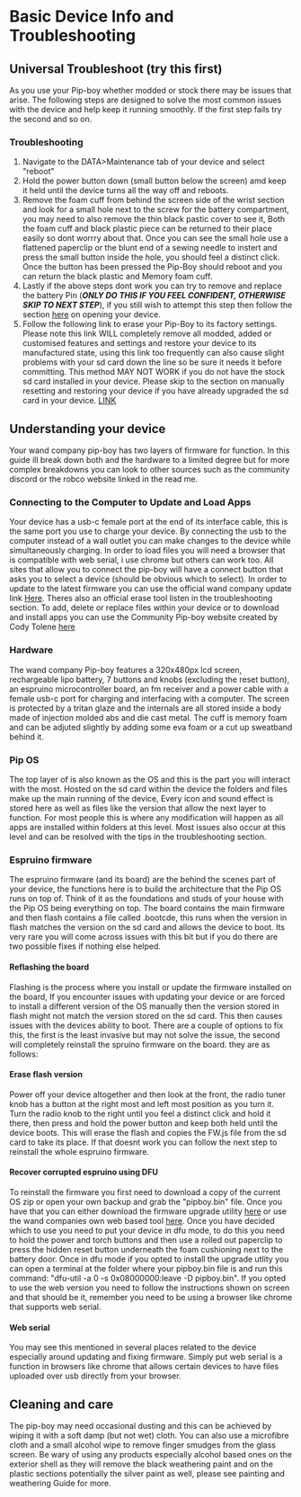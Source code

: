 # Basic Device Info and Troubleshooting

## Universal Troubleshoot (try this first)
As you use your Pip-boy whether modded or stock there may be issues that arise. The following steps are designed to solve the most common issues with the device and help keep it running smoothly. If the first step fails try the second and so on.

### Troubleshooting
1. Navigate to the DATA>Maintenance tab of your device and select "reboot"
2. Hold the power button down (small button below the screen) amd keep it held until the device turns all the way off and reboots.
3. Remove the foam cuff from behind the screen side of the wrist section and look for a small hole next to the screw for the battery compartment, you may need to also remove the thin black pastic cover to see it, Both the foam cuff and black plastic piece can be returned to their place easily so dont worrry about that. Once you can see the small hole use a flattened paperclip or the blunt end of a sewing needle to instert and press the small button inside the hole, you should feel a distinct click. Once the button has been pressed the Pip-Boy should reboot and you can return the black plastic and Memory foam cuff.
4. Lastly if the above steps dont work you can try to remove and replace the battery Pin (***ONLY DO THIS IF YOU FEEL CONFIDENT, OTHERWISE SKIP TO NEXT STEP***), if you still wish to attempt this step then follow the section [here](https://github.com/beaverboy-12/The-Wand-Company-Pip-Boy-3000-Mk-V-Community-Guide/blob/main/Individual%20Guides/Deconstruction%20and%20Sd%20card%20Replacement.md) on opening your device.
5. Follow the following link to erase your Pip-Boy to its factory settings. Please note this link WILL completely remove all modded, added or customised features and settings and restore your device to its manufactured state, using this link too frequently can also cause slight problems with your sd card down the line so be sure it needs it before committing. This method MAY NOT WORK if you do not have the stock sd card installed in your device. Please skip to the section on manually resetting and restoring your device if you have already upgraded the sd card in your device. [LINK](https://thewandcompany.com/pip-boy/upgrade/2erase)


## Understanding your device
Your wand company pip-boy has two layers of firmware for function. In this guide ill break down both and the hardware to a limited degree but for more complex breakdowns you can look to other sources such as the community discord or the robco website linked in the read me.

### Connecting to the Computer to Update and Load Apps
Your device has a usb-c female port at the end of its interface cable, this is the same port you use to charge your device. By connecting the usb to the computer instead of a wall outlet you can make changes to the device while simultaneously charging. In order to load files you will need a browser that is compatible with web serial, i use chrome but others can work too. All sites that allow you to connect the pip-boy will have a connect button that asks you to select a device (should be obvious which to select). In order to update to the latest firmware you can use the official wand company update link [Here](https://www.thewandcompany.com/pip-boy/upgrade/). Theres also an official erase tool listen in the troubleshooting section. To add, delete or replace files within your device or to download and install apps you can use the Community Pip-boy website created by Cody Tolene [here](https://pip-boy.com/)

### Hardware
The wand company Pip-boy features a 320x480px lcd screen, rechargeable lipo battery, 7 buttons and knobs (excluding the reset button), an espruino microcontroller board, an fm receiver and a power cable with a female usb-c port for charging and interfacing with a computer. The screen is protected by a tritan glaze and the internals are all stored inside a body made of injection molded abs and die cast metal. The cuff is memory foam and can be adjuted slightly by adding some eva foam or a cut up sweatband behind it.

### Pip OS
The top layer of is also known as the OS and this is the part you will interact with the most. Hosted on the sd card within the device the folders and files make up the main running of the device, Every icon and sound effect is stored here as well as files like the version that allow the next layer to function. For most people this is where any modification will happen as all apps are installed within folders at this level. Most issues also occur at this level and can be resolved with the tips in the troubleshooting section.

### Espruino firmware
The espruino firmware (and its board) are the behind the scenes part of your device, the functions here is to build the architecture that the Pip OS runs on top of. Think of it as the foundations and studs of your house with the Pip OS being everything on top. The board contains the main firmware and then flash contains a file called .bootcde, this runs when the version in flash matches the version on the sd card and allows the device to boot. Its very rare you will come across issues with this bit but if you do there are two possible fixes if nothing else helped. 

#### Reflashing the board
Flashing is the process where you install or update the firmware installed on the board, If you encounter issues with updating your device or are forced to install a different version of the OS manually then the version stored in flash might not match the version stored on the sd card. This then causes issues with the devices ability to boot. There are a couple of options to fix this, the first is the least invasive but may not solve the issue, the second will completely reinstall the spruino firmware on the board. they are as follows:

#### Erase flash version
Power off your device altogether and then look at the front, the radio tuner knob has a button at the right most and left most position as you turn it. Turn the radio knob to the right until you feel a distinct click and hold it there, then press and hold the power button and keep both held until the device boots. This will erase the flash and copies the FW.js file from the sd card to take its place. If that doesnt work you can follow the next step to reinstall the whole espruino firmware.

#### Recover corrupted espruino using DFU
To reinstall the firmware you first need to download a copy of the current OS zip or open your own backup and grab the "pipboy.bin" file. Once you have that you can either download the firmware upgrade utility [here](https://dfu-util.sourceforge.net/) or use the wand companies own web based tool [here](https://www.thewandcompany.com/pip-boy/dfu/). Once you have decided which to use you need to put your device in dfu mode, to do this you need to hold the power and torch buttons and then use a rolled out paperclip to press the hidden reset button underneath the foam cushioning next to the battery door. Once in dfu mode if you opted to install the upgrade utlity you can open a terminal at the folder where your pipboy.bin file is and run this command: "dfu-util -a 0 -s 0x08000000:leave -D pipboy.bin". If you opted to use the web version you need to follow the instructions shown on screen and that should be it, remember you need to be using a browser like chrome that supports web serial.

#### Web serial
You may see this mentioned in several places related to the device especially around updating and fixing firmware. Simply put web serial is a function in browsers like chrome that allows certain devices to have files uploaded over usb directly from your browser.

## Cleaning and care
The pip-boy may need occasional dusting and this can be achieved by wiping it with a soft damp (but not wet) cloth. You can also use a microfibre cloth and a small alcohol wipe to remove finger smudges from the glass screen. Be wary of using any products especially alcohol based ones on the exterior shell as they will remove the black weathering paint and on the plastic sections potentially the silver paint as well, please see painting and weathering Guide for more.
